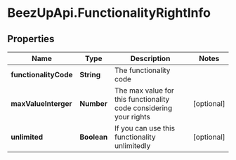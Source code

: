 # BeezUpApi.FunctionalityRightInfo

## Properties
Name | Type | Description | Notes
------------ | ------------- | ------------- | -------------
**functionalityCode** | **String** | The functionality code | 
**maxValueInterger** | **Number** | The max value for this functionality code considering your rights | [optional] 
**unlimited** | **Boolean** | If you can use this functionality unlimitedly | [optional] 


